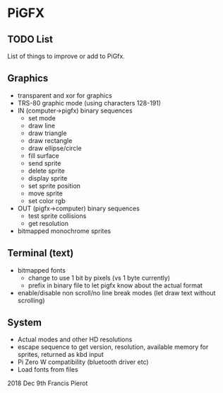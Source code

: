 # PiGFX
## TODO  List

List of things to improve or add to PiGfx.

## Graphics

* transparent and xor for graphics
* TRS-80 graphic mode (using characters 128-191)
* IN (computer->pigfx) binary sequences
  * set mode
  * draw line
  * draw triangle
  * draw rectangle
  * draw ellipse/circle
  * fill surface
  * send sprite 
  * delete sprite
  * display sprite
  * set sprite position
  * move sprite
  * set color rgb
* OUT (pigfx->computer) binary sequences
  * test sprite collisions
  * get resolution
* bitmapped monochrome sprites

## Terminal (text)

* bitmapped fonts
  * change to use 1 bit by pixels (vs 1 byte currently)
  * prefix in binary file to let pigfx know about the actual format
* enable/disable non scroll/no line break modes (let draw text without scrolling)

## System

* Actual modes and other HD resolutions
* escape sequence to get version, resolution, available memory for sprites, returned as kbd input
* Pi Zero W compatibility (bluetooth driver etc)
* Load fonts from files

2018 Dec 9th
Francis Pierot